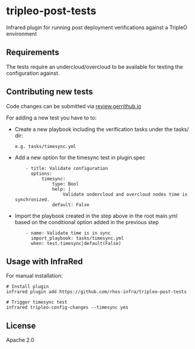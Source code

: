 # tripleo-post-tests
Infrared plugin for running post deployment verifications against a TripleO environment

Requirements
------------

The tests require an undercloud/overcloud to be available for testing the configuration against.

Contributing new tests
-----------------------------
Code changes can be submitted via [review.gerrithub.io](https://review.gerrithub.io/admin/projects/rhos-infra/tripleo-post-tests)

For adding a new test you have to to:

  - Create a new playbook including the verification tasks under the tasks/ dir:

        e.g. tasks/timesync.yml

  - Add a new option for the timesync test in plugin.spec

            - title: Validate configuration
              options:
                  timesync:
                      type: Bool
                      help: |
                          Validate undercloud and overcloud nodes time is synchronized.
                      default: False

  - Import the playbook created in the step above in the root main.yml based on the conditional option added in the previous step

            - name: Validate time is in sync
              import_playbook: tasks/timesync.yml
              when: test.timesync|default(False)

Usage with InfraRed
-----------------------------

For manual installation:

    # Install plugin
    infrared plugin add https://github.com/rhos-infra/tripleo-post-tests

    # Trigger timesync test
    infrared tripleo-config-changes --timesync yes

License
-------

Apache 2.0
